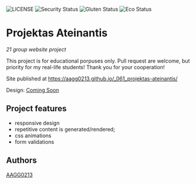 ![LICENSE](https://img.shields.io/badge/license-MIT-blue.svg?style=flat-square)
![Security Status](https://img.shields.io/security-headers?label=Security&url=https%3A%2F%2Fgithub.com&style=flat-square)
![Gluten Status](https://img.shields.io/badge/Gluten-Free-green.svg)
![Eco Status](https://img.shields.io/badge/ECO-Friendly-green.svg)

# Projektas Ateinantis 

_21 group website project_

This project is for educational porpuses only. Pull request are welcome, but priority for my real-life students! Thank you for your cooperation!

Site published at https://aagg0213.github.io/_061_projektas-ateinantis/

Design: [Coming Soon](https://cdn.discordapp.com/attachments/648536139677958156/651479019476221953/coming-soon-wide.png)

## Project features

-   responsive design
-   repetitive content is generated/rendered;
-   css animations
-   form validations

## Authors

[AAGG0213](https://github.com/AAGG0213)
